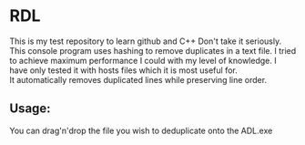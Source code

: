 # RDL
This is my test repository to learn github and C++ Don't take it seriously.  
This console program uses hashing to remove duplicates in a text file. I tried to achieve maximum performance I could with my level of knowledge. I have only tested it with hosts files which it is most useful for.   
It automatically removes duplicated lines while preserving line order.  
## Usage:
You can drag'n'drop the file you wish to deduplicate onto the ADL.exe
